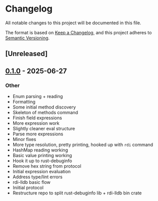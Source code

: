 # Changelog

All notable changes to this project will be documented in this file.

The format is based on [Keep a Changelog](https://keepachangelog.com/en/1.0.0/),
and this project adheres to [Semantic Versioning](https://semver.org/spec/v2.0.0.html).

## [Unreleased]

## [0.1.0](https://github.com/samscott89/rust_debuginfo/releases/tag/rdi-lldb-v0.1.0) - 2025-06-27

### Other

- Enum parsing + reading
- Formatting
- Some initial method discovery
- Skeleton of methods command
- Finish field expressions
- More expression work
- Slightly cleaner eval structure
- Parse more expressions
- Minor fixes
- More type resolution, pretty printing, hooked up with `rdi` command
- HashMap reading working
- Basic value printing working
- Hook it up to rust-debuginfo
- Remove hex string from protocol
- Initial expression evaluation
- Address type/lint errors
- rdi-lldb basic flow
- Iniitial protocol
- Restructure repo to split rust-debuginfo lib + rdi-lldb bin crate
